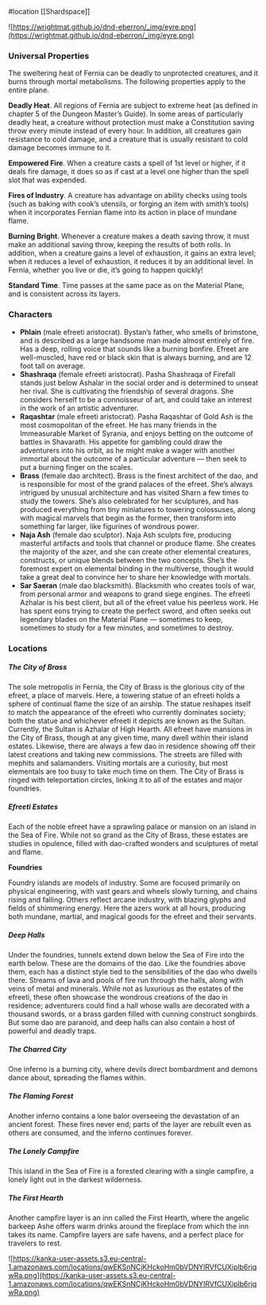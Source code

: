  #location [[Shardspace]]

![https://wrightmat.github.io/dnd-eberron/_img/eyre.png](https://wrightmat.github.io/dnd-eberron/_img/eyre.png)

### Universal Properties

The sweltering heat of Fernia can be deadly to unprotected creatures, and it burns through mortal metabolisms. The following properties apply to the entire plane.

**Deadly Heat**. All regions of Fernia are subject to extreme heat (as defined in chapter 5 of the Dungeon Master’s Guide). In some areas of particularly deadly heat, a creature without protection must make a Constitution saving throw every minute instead of every hour. In addition, all creatures gain resistance to cold damage, and a creature that is usually resistant to cold damage becomes immune to it.

**Empowered Fire**. When a creature casts a spell of 1st level or higher, if it deals fire damage, it does so as if cast at a level one higher than the spell slot that was expended.

**Fires of Industry**. A creature has advantage on ability checks using tools (such as baking with cook’s utensils, or forging an item with smith’s tools) when it incorporates Fernian flame into its action in place of mundane flame.

**Burning Bright**. Whenever a creature makes a death saving throw, it must make an additional saving throw, keeping the results of both rolls. In addition, when a creature gains a level of exhaustion, it gains an extra level; when it reduces a level of exhaustion, it reduces it by an additional level. In Fernia, whether you live or die, it’s going to happen quickly!

**Standard Time**. Time passes at the same pace as on the Material Plane, and is consistent across its layers.

### Characters

* **Phlain** (male efreeti aristocrat). Bystan’s father, who smells of brimstone, and is described as a large handsome man made almost entirely of fire. Has a deep, rolling voice that sounds like a burning bonfire. Efreet are well-muscled, have red or black skin that is always burning, and are 12 foot tall on average.
* **Shashraqa** (female efreeti aristocrat). Pasha Shashraqa of Firefall stands just below Ashalar in the social order and is determined to unseat her rival. She is cultivating the friendship of several dragons. She considers herself to be a connoisseur of art, and could take an interest in the work of an artistic adventurer.
* **Raqashtar** (male efreeti aristocrat). Pasha Raqashtar of Gold Ash is the most cosmopolitan of the efreet. He has many friends in the Immeasurable Market of Syrania, and enjoys betting on the outcome of battles in Shavarath. His appetite for gambling could draw the adventurers into his orbit, as he might make a wager with another immortal about the outcome of a particular adventure — then seek to put a burning finger on the scales.
* **Brass** (female dao architect). Brass is the finest architect of the dao, and is responsible for most of the grand palaces of the efreet. She’s always intrigued by unusual architecture and has visited Sharn a few times to study the towers. She’s also celebrated for her sculptures, and has produced everything from tiny miniatures to towering colossuses, along with magical marvels that begin as the former, then transform into something far larger, like figurines of wondrous power.
* **Naja Ash** (female dao sculptor). Naja Ash sculpts fire, producing masterful artifacts and tools that channel or produce flame. She creates the majority of the azer, and she can create other elemental creatures, constructs, or unique blends between the two concepts. She’s the foremost expert on elemental binding in the multiverse, though it would take a great deal to convince her to share her knowledge with mortals.
* **Sar Saeran** (male dao blacksmith). Blacksmith who creates tools of war, from personal armor and weapons to grand siege engines. The efreeti Azhalar is his best client, but all of the efreet value his peerless work. He has spent eons trying to create the perfect sword, and often seeks out legendary blades on the Material Plane — sometimes to keep, sometimes to study for a few minutes, and sometimes to destroy.

### Locations

##### The City of Brass

The sole metropolis in Fernia, the City of Brass is the glorious city of the efreet, a place of marvels. Here, a towering statue of an efreeti holds a sphere of continual flame the size of an airship. The statue reshapes itself to match the appearance of the efreeti who currently dominates society; both the statue and whichever efreeti it depicts are known as the Sultan. Currently, the Sultan is Azhalar of High Hearth.  All efreet have mansions in the City of Brass, though at any given time, many dwell within their island estates. Likewise, there are always a few dao in residence showing off their latest creations and taking new commissions. The streets are filled with mephits and salamanders. Visiting mortals are a curiosity, but most elementals are too busy to take much time on them. The City of Brass is ringed with teleportation circles, linking it to all of the estates and major foundries.

##### Efreeti Estates

Each of the noble efreet have a sprawling palace or mansion on an island in the Sea of Fire. While not so grand as the City of Brass, these estates are studies in opulence, filled with dao-crafted wonders and sculptures of metal and flame.

**Foundries**

Foundry islands are models of industry. Some are focused primarily on physical engineering, with vast gears and wheels slowly turning, and chains rising and falling. Others reflect arcane industry, with blazing glyphs and fields of shimmering energy. Here the azers work at all hours, producing both mundane, martial, and magical goods for the efreet and their servants.

##### Deep Halls

Under the foundries, tunnels extend down below the Sea of Fire into the earth below. These are the domains of the dao. Like the foundries above them, each has a distinct style tied to the sensibilities of the dao who dwells there. Streams of lava and pools of fire run through the halls, along with veins of metal and minerals. While not as luxurious as the estates of the efreeti, these often showcase the wondrous creations of the dao in residence; adventurers could find a hall whose walls are decorated with a thousand swords, or a brass garden filled with cunning construct songbirds. But some dao are paranoid, and deep halls can also contain a host of powerful and deadly traps.

##### The Charred City

One inferno is a burning city, where devils direct bombardment and demons dance about, spreading the flames within.

##### The Flaming Forest

Another inferno contains a lone balor overseeing the devastation of an ancient forest. These fires never end; parts of the layer are rebuilt even as others are consumed, and the inferno continues forever.

##### The Lonely Campfire

This island in the Sea of Fire is a forested clearing with a single campfire, a lonely light out in the darkest wilderness.

##### The First Hearth

Another campfire layer is an inn called the First Hearth, where the angelic barkeep Ashe offers warm drinks around the fireplace from which the inn takes its name. Campfire layers are safe havens, and a perfect place for travelers to rest.

![https://kanka-user-assets.s3.eu-central-1.amazonaws.com/locations/qwEKSnNCjKHckoHm0bVDNYlRVfCUXiplb6rjqwRa.png](https://kanka-user-assets.s3.eu-central-1.amazonaws.com/locations/qwEKSnNCjKHckoHm0bVDNYlRVfCUXiplb6rjqwRa.png)